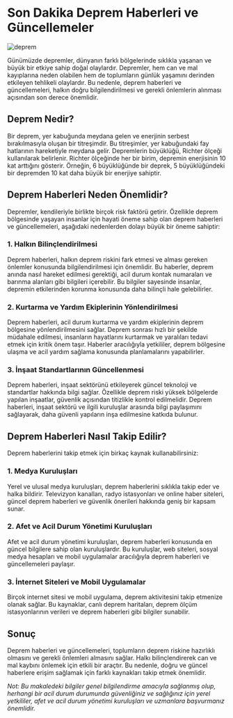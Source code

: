 # Son Dakika Deprem Haberleri ve Güncellemeler

![deprem](https://example.com/deprem-haberleri.jpg)

Günümüzde depremler, dünyanın farklı bölgelerinde sıklıkla yaşanan ve büyük bir etkiye sahip doğal olaylardır. Depremler, hem can ve mal kayıplarına neden olabilen hem de toplumların günlük yaşamını derinden etkileyen tehlikeli olaylardır. Bu nedenle, deprem haberleri ve güncellemeleri, halkın doğru bilgilendirilmesi ve gerekli önlemlerin alınması açısından son derece önemlidir.

## Deprem Nedir?

Bir deprem, yer kabuğunda meydana gelen ve enerjinin serbest bırakılmasıyla oluşan bir titreşimdir. Bu titreşimler, yer kabuğundaki fay hatlarının hareketiyle meydana gelir. Depremlerin büyüklüğü, Richter ölçeği kullanılarak belirlenir. Richter ölçeğinde her bir birim, depremin enerjisinin 10 kat arttığını gösterir. Örneğin, 6 büyüklüğünde bir deprek, 5 büyüklüğündeki bir depremden 10 kat daha büyük bir enerjiye sahiptir.

## Deprem Haberleri Neden Önemlidir?

Depremler, kendileriyle birlikte birçok risk faktörü getirir. Özellikle deprem bölgesinde yaşayan insanlar için hayati öneme sahip olan deprem haberleri ve güncellemeleri, aşağıdaki nedenlerden dolayı büyük bir öneme sahiptir:

### 1. Halkın Bilinçlendirilmesi

Deprem haberleri, halkın deprem riskini fark etmesi ve alması gereken önlemler konusunda bilgilendirilmesi için önemlidir. Bu haberler, deprem anında nasıl hareket edilmesi gerektiği, acil durum kontak numaraları ve barınma alanları gibi bilgileri içerebilir. Bu bilgiler sayesinde insanlar, depremin etkilerinden korunma konusunda daha bilinçli hale gelebilirler.

### 2. Kurtarma ve Yardım Ekiplerinin Yönlendirilmesi

Deprem haberleri, acil durum kurtarma ve yardım ekiplerinin deprem bölgesine yönlendirilmesini sağlar. Deprem sonrası hızlı bir şekilde müdahale edilmesi, insanların hayatlarını kurtarmak ve yaralıları tedavi etmek için kritik önem taşır. Haberler aracılığıyla yetkililer, deprem bölgesine ulaşma ve acil yardım sağlama konusunda planlamalarını yapabilirler.

### 3. İnşaat Standartlarının Güncellenmesi

Deprem haberleri, inşaat sektörünü etkileyerek güncel teknoloji ve standartlar hakkında bilgi sağlar. Özellikle deprem riski yüksek bölgelerde yapılan inşaatlar, güvenlik açısından titizlikle kontrol edilmelidir. Deprem haberleri, inşaat sektörü ve ilgili kuruluşlar arasında bilgi paylaşımını sağlayarak, daha güvenli yapıların inşa edilmesine katkıda bulunur.

## Deprem Haberleri Nasıl Takip Edilir?

Deprem haberlerini takip etmek için birkaç kaynak kullanabilirsiniz:

### 1. Medya Kuruluşları

Yerel ve ulusal medya kuruluşları, deprem haberlerini sıklıkla takip eder ve halka bildirir. Televizyon kanalları, radyo istasyonları ve online haber siteleri, güncel deprem haberleri ve güvenlik önerileri hakkında geniş bir kapsam sunar.

### 2. Afet ve Acil Durum Yönetimi Kuruluşları

Afet ve acil durum yönetimi kuruluşları, deprem haberleri konusunda en güncel bilgilere sahip olan kuruluşlardır. Bu kuruluşlar, web siteleri, sosyal medya hesapları ve mobil uygulamalar aracılığıyla deprem haberleri ve güncellemeleri paylaşır.

### 3. İnternet Siteleri ve Mobil Uygulamalar

Birçok internet sitesi ve mobil uygulama, deprem aktivitesini takip etmenize olanak sağlar. Bu kaynaklar, canlı deprem haritaları, deprem ölçüm istasyonlarının verileri ve deprem haberleri gibi bilgiler sunabilir.

## Sonuç 

Deprem haberleri ve güncellemeleri, toplumların deprem riskine hazırlıklı olmasını ve gerekli önlemleri almasını sağlar. Halkı bilinçlendirerek can ve mal kaybını önlemek için etkili bir araçtır. Bu nedenle, doğru ve güncel haberlere erişim sağlamak için farklı kaynakları takip etmek önemlidir.

*Not: Bu makaledeki bilgiler genel bilgilendirme amacıyla sağlanmış olup, herhangi bir acil durum durumunda güvenliğiniz ve sağlığınız için yerel yetkililer, afet ve acil durum yönetimi kuruluşları ve uzmanlara başvurmanız önemlidir.*